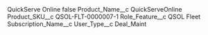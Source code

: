 <?xml version="1.0" encoding="UTF-8"?>
<CustomMetadata xmlns="http://soap.sforce.com/2006/04/metadata" xmlns:xsi="http://www.w3.org/2001/XMLSchema-instance" xmlns:xsd="http://www.w3.org/2001/XMLSchema">
    <label>QuickServe Online</label>
    <protected>false</protected>
    <values>
        <field>Product_Name__c</field>
        <value xsi:type="xsd:string">QuickServeOnline</value>
    </values>
    <values>
        <field>Product_SKU__c</field>
        <value xsi:type="xsd:string">QSOL-FLT-0000007-1</value>
    </values>
    <values>
        <field>Role_Feature__c</field>
        <value xsi:type="xsd:string">QSOL Fleet</value>
    </values>
    <values>
        <field>Subscription_Name__c</field>
        <value xsi:nil="true"/>
    </values>
    <values>
        <field>User_Type__c</field>
        <value xsi:type="xsd:string">Deal_Maint</value>
    </values>
</CustomMetadata>
